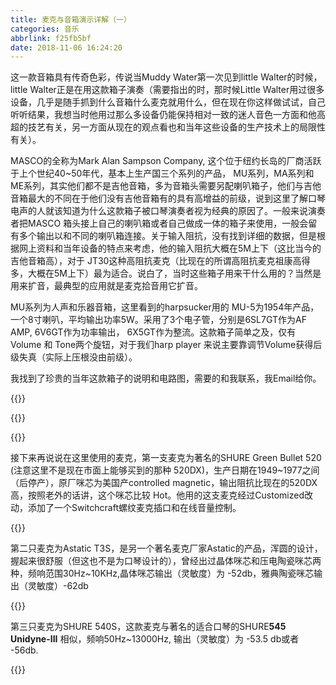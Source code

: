 ```yaml
---
title: 麦克与音箱演示详解（一）
categories: 音乐
abbrlink: f25fb5bf
date: 2018-11-06 16:24:20
---
```

这一款音箱具有传奇色彩，传说当Muddy Water第一次见到little Walter的时候，little Walter正是在用这款箱子演奏（需要指出的时，那时候Little Walter用过很多设备，几乎是随手抓到什么音箱什么麦克就用什么，但在现在你这样做试试，自己听听结果，我想当时他用过那么多设备仍能保持相对一致的迷人音色一方面和他高超的技艺有关，另一方面从现在的观点看也和当年这些设备的生产技术上的局限性有关）。

MASCO的全称为Mark Alan Sampson Company, 这个位于纽约长岛的厂商活跃于上个世纪40~50年代，基本上生产国三个系列的产品， MU系列，MA系列和ME系列，其实他们都不是吉他音箱，多为音箱头需要另配喇叭箱子，他们与吉他音箱最大的不同在于他们没有吉他音箱有的具有高增益的前级，说到这里了解口琴电声的人就该知道为什么这款箱子被口琴演奏者视为经典的原因了。一般来说演奏者把MASCO 箱头接上自己的喇叭箱或者自己做成一体的箱子来使用，一般会留有多个输出以和不同的喇叭箱连接。关于输入阻抗，没有找到详细的数据，但是根据网上资料和当年设备的特点来考虑，他的输入阻抗大概在5M上下（这比当今的吉他音箱高），对于 JT30这种高阻抗麦克（比现在的所谓高阻抗麦克祖康高得多，大概在5M上下）最为适合。说白了，当时这些箱子用来干什么用的？当然是用来扩音，最典型的应用就是麦克拾音用它扩音。

MU系列为人声和乐器音箱，这里看到的harpsucker用的 MU-5为1954年产品，一个8寸喇叭，平均输出功率5W。采用了3个电子管，分别是6SL7GT作为AF AMP, 6V6GT作为功率输出， 6X5GT作为整流。这款箱子简单之及，仅有Volume 和 Tone两个旋钮，对于我们harp player 来说主要靠调节Volume获得后级失真（实际上压根没由前级）。

我找到了珍贵的当年这款箱子的说明和电路图，需要的和我联系，我Email给你。

{{<img src="https://ian2.oss-cn-hangzhou.aliyuncs.com/2018-11-06-082536.jpg" alt="">}}

{{<img src="https://ian2.oss-cn-hangzhou.aliyuncs.com/2018-11-06-082612.jpg" alt="">}}

{{<img src="https://ian2.oss-cn-hangzhou.aliyuncs.com/2018-11-06-082630.jpg" alt="">}}

接下来再说说在这里使用的麦克，第一支麦克为著名的SHURE Green Bullet 520 (注意这里不是现在市面上能够买到的那种 520DX)，生产日期在1949~1977之间（后停产），原厂咪芯为美国产controlled magnetic，输出阻抗比现在的520DX高，按照老外的话讲，这个咪芯比较 Hot。他用的这支麦克经过Customized改动，添加了一个Switchcraft螺纹麦克插口和在线音量控制。

{{<img src="https://ian2.oss-cn-hangzhou.aliyuncs.com/2018-11-06-082718.png" alt="">}}

第二只麦克为Astatic T3S，是另一个著名麦克厂家Astatic的产品，浑圆的设计，握起来很舒服（但这也不是为口琴设计的），曾经出过晶体咪芯和压电陶瓷咪芯两种，频响范围30Hz~10KHz,晶体咪芯输出（灵敏度）为 -52db，雅典陶瓷咪芯输出（灵敏度）-62db

{{<img src="https://ian2.oss-cn-hangzhou.aliyuncs.com/2018-11-06-082746.jpg" alt="">}}

第三只麦克为SHURE 540S，这款麦克与著名的适合口琴的SHURE**545 Unidyne-III** 相似，频响50Hz~13000Hz, 输出（灵敏度）为 -53.5 db或者 -56db.

{{<img src="https://ian2.oss-cn-hangzhou.aliyuncs.com/2018-11-06-082805.jpg" alt="">}}